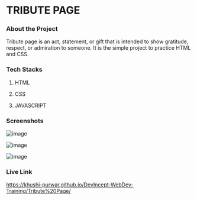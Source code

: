 # TRIBUTE PAGE


### About the Project

Tribute page is an act, statement, or gift that is intended to show gratitude, respect, or admiration to someone. It is the simple project to practice HTML and CSS.


### Tech Stacks

1. HTML

2. CSS

3. JAVASCRIPT

### Screenshots

![image](https://user-images.githubusercontent.com/52875298/138557749-558548ee-ac5d-4e77-8786-f18eececcd98.png)

![image](https://user-images.githubusercontent.com/52875298/138557789-2c273998-0f87-4341-9510-d72f332161fa.png)

![image](https://user-images.githubusercontent.com/52875298/138557793-51e7fffd-1fc4-4cb8-a0fc-bd0f3886ccfd.png)


### Live Link

https://khushi-purwar.github.io/DevIncept-WebDev-Training/Tribute%20Page/
